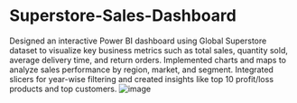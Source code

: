 # Superstore-Sales-Dashboard
Designed an interactive Power BI dashboard using Global Superstore 
dataset to visualize key business metrics such as total sales, quantity sold, average delivery time, and return 
orders. Implemented charts and maps to analyze sales performance by region, market, and segment. Integrated slicers
 for year-wise filtering and created insights like top 10 profit/loss products and top customers.
![image](https://github.com/user-attachments/assets/b56df3c8-9451-4444-9f60-9f16f1730df4)
